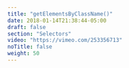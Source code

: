 ```yaml
---
title: "getElementsByClassName()"
date: 2018-01-14T21:38:44-05:00
draft: false
section: "Selectors"
video: "https://vimeo.com/253356713"
noTitle: false
weight: 50
---
```


